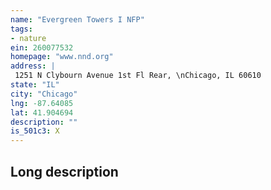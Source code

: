 ```yaml
---
name: "Evergreen Towers I NFP"
tags:
- nature
ein: 260077532
homepage: "www.nnd.org"
address: |
 1251 N Clybourn Avenue 1st Fl Rear, \nChicago, IL 60610
state: "IL"
city: "Chicago"
lng: -87.64085
lat: 41.904694
description: ""
is_501c3: X
---
```


## Long description


